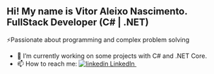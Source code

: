 ## Hi! My name is Vitor Aleixo Nascimento. FullStack Developer (C# | .NET) 

⚡Passionate about programming and complex problem solving

- 🔭 I’m currently working on some projects with C# and .NET Core.
- 📫 How to reach me:  <a href="https://www.linkedin.com/in/vitor-aleixo-nascimento/" rel="nofollow noreferrer">
    <img src="https://i.sstatic.net/gVE0j.png" alt="linkedin"> LinkedIn
  </a> &nbsp; 

<!--
**VitorAleixo/VitorAleixo** is a ✨ _special_ ✨ repository because its `README.md` (this file) appears on your GitHub profile.

Here are some ideas to get you started:

- 🔭 I’m currently working on ...
- 🌱 I’m currently learning ...
- 👯 I’m looking to collaborate on ...
- 🤔 I’m looking for help with ...
- 💬 Ask me about ...
- 📫 How to reach me: ...
- 😄 Pronouns: ...
- ⚡ Fun fact: ...
-->
